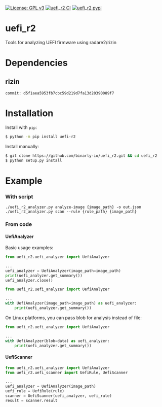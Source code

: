 [![License: GPL v3](https://img.shields.io/badge/License-GPL%20v3-blue.svg)](http://www.gnu.org/licenses/gpl-3.0)
[![uefi_r2 CI](https://github.com/binarly-io/uefi_r2/actions/workflows/ci.yml/badge.svg)](https://github.com/binarly-io/uefi_r2/actions)
[![uefi_r2 pypi](https://img.shields.io/pypi/v/uefi_r2.svg)](https://pypi.org/project/uefi_r2)

# uefi_r2

Tools for analyzing UEFI firmware using radare2/rizin

# Dependencies

## rizin

```
commit: d5f1aea5953fb7cbc59d219d7fa13d20390089f7
```

# Installation

Install with `pip`:

```bash
$ python -m pip install uefi-r2
```

Install manually:

```bash
$ git clone https://github.com/binarly-io/uefi_r2.git && cd uefi_r2
$ python setup.py install
```

# Example

### With script

```
./uefi_r2_analyzer.py analyze-image {image_path} -o out.json
./uefi_r2_analyzer.py scan --rule {rule_path} {image_path}
```

### From code

#### UefiAnalyzer

Basic usage examples:

```python
from uefi_r2.uefi_analyzer import UefiAnalyzer

...
uefi_analyzer = UefiAnalyzer(image_path=image_path)
print(uefi_analyzer.get_summary())
uefi_analyzer.close()
```

```python
from uefi_r2.uefi_analyzer import UefiAnalyzer

...
with UefiAnalyzer(image_path=image_path) as uefi_analyzer:
    print(uefi_analyzer.get_summary())
```

On Linux platforms, you can pass blob for analysis instead of file:

```python
from uefi_r2.uefi_analyzer import UefiAnalyzer

...
with UefiAnalyzer(blob=data) as uefi_analyzer:
    print(uefi_analyzer.get_summary())
```

#### UefiScanner

```python
from uefi_r2.uefi_analyzer import UefiAnalyzer
from uefi_r2.uefi_scanner import UefiRule, UefiScanner

...
uefi_analyzer = UefiAnalyzer(image_path)
uefi_rule = UefiRule(rule)
scanner = UefiScanner(uefi_analyzer, uefi_rule)
result = scanner.result
```
